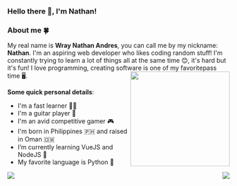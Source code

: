 ### **Hello there 👋, I'm Nathan!**


### **About me 🍀**
My real name is **Wray Nathan Andres**, you can call me by my nickname: **Nathan**. I'm an aspiring web developer who likes coding random stuff! I'm constantly trying to learn a lot of things all at the same time 😊, it's hard but it's fun! I love programming, creating software is one of my favoritepass time 🖥️. 
<img src="https://scontent.fmct2-3.fna.fbcdn.net/v/t1.6435-9/87382833_10158939604786808_2822359826384814080_n.jpg?_nc_cat=103&ccb=1-5&_nc_sid=174925&_nc_eui2=AeEyb9E7SBfNAlEQ4K0eGEc5Rb0bL93wwNlFvRsv3fDA2VimVaJPdNHTaZV4YwyB23U&_nc_ohc=ndE7GUxEiiEAX961S9g&_nc_ht=scontent.fmct2-3.fna&oh=da7ef20603e7add2e9309ff50016c72e&oe=61BCDACA" width="225" height="215" align="right" />

**Some quick personal details**:

- I'm a fast learner 🚗💨
- I'm a guitar player 🎸
- I'm an avid competitive gamer 🎮
- I'm born in Philippines 🇵🇭 and raised in Oman 🇴🇲
- I’m currently learning VueJS and NodeJS 🌱 
- My favorite language is Python 🐍


<img src="https://github-readme-stats.vercel.app/api?username=Ethea2&show_icons=true&count_private=true&theme=midnight-purple" />

<img src="https://github-readme-stats.vercel.app/api/top-langs/?username=Ethea2&layout=compact&theme=midnight-purple" align="right" />
